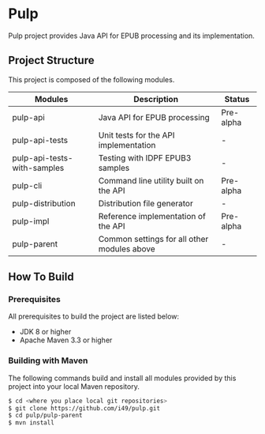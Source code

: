 
# Pulp

Pulp project provides Java API for EPUB processing and its implementation.

## Project Structure

This project is composed of the following modules.

Modules                     |Description                                 |Status
----------------------------|--------------------------------------------|---------
pulp-api                    |Java API for EPUB processing                |Pre-alpha
pulp-api-tests              |Unit tests for the API implementation       |-   
pulp-api-tests-with-samples |Testing with IDPF EPUB3 samples             |-
pulp-cli                    |Command line utility built on the API       |Pre-alpha
pulp-distribution           |Distribution file generator                 |-
pulp-impl                   |Reference implementation of the API         |Pre-alpha
pulp-parent                 |Common settings for all other modules above |-

## How To Build

### Prerequisites
All prerequisites to build the project are listed below:
- JDK 8 or higher
- Apache Maven 3.3 or higher

### Building with Maven
The following commands build and install all modules provided by this project into your local Maven repository.
```bash
$ cd <where you place local git repositories>
$ git clone https://github.com/i49/pulp.git
$ cd pulp/pulp-parent
$ mvn install
```
